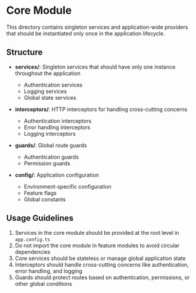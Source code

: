 # Core Module

This directory contains singleton services and application-wide providers that should be instantiated only once in the application lifecycle.

## Structure

- **services/**: Singleton services that should have only one instance throughout the application
  - Authentication services
  - Logging services
  - Global state services
  
- **interceptors/**: HTTP interceptors for handling cross-cutting concerns
  - Authentication interceptors
  - Error handling interceptors
  - Logging interceptors
  
- **guards/**: Global route guards
  - Authentication guards
  - Permission guards
  
- **config/**: Application configuration
  - Environment-specific configuration
  - Feature flags
  - Global constants

## Usage Guidelines

1. Services in the core module should be provided at the root level in `app.config.ts`
2. Do not import the core module in feature modules to avoid circular dependencies
3. Core services should be stateless or manage global application state
4. Interceptors should handle cross-cutting concerns like authentication, error handling, and logging
5. Guards should protect routes based on authentication, permissions, or other global conditions
